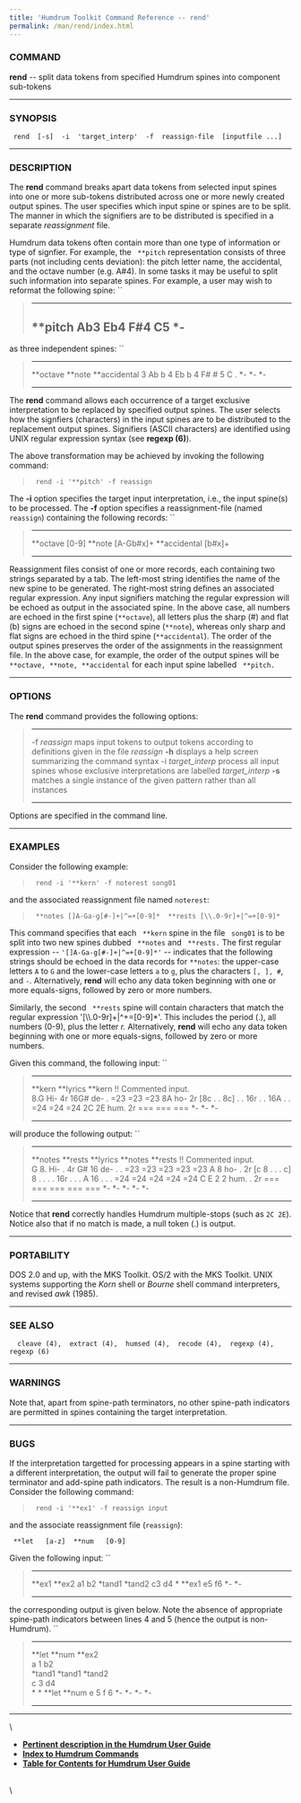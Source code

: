 ```yaml
---
title: 'Humdrum Toolkit Command Reference -- rend'
permalink: /man/rend/index.html
---
```


### COMMAND

**rend** -- split data tokens from specified Humdrum spines into
component sub-tokens

------------------------------------------------------------------------

### SYNOPSIS

` rend  [-s]  -i  'target_interp'  -f  reassign-file  [inputfile ...]`

------------------------------------------------------------------------

### DESCRIPTION

The **rend** command breaks apart data tokens from selected input spines
into one or more sub-tokens distributed across one or more newly created
output spines. The user specifies which input spine or spines are to be
split. The manner in which the signifiers are to be distributed is
specified in a separate *reassignment* file.

Humdrum data tokens often contain more than one type of information or
type of signfier. For example, the ` **pitch` representation consists of
three parts (not including cents deviation): the pitch letter name, the
accidental, and the octave number (e.g. A\#4). In some tasks it may be
useful to split such information into separate spines. For example, a
user may wish to reformat the following spine: ``

>   -----------
>   \*\*pitch
>   Ab3
>   Eb4
>   F\#4
>   C5
>   \*-
>   -----------
>
as three independent spines: ``

>   ------------ ---------- ----------------
>   \*\*octave   \*\*note   \*\*accidental
>   3            Ab         b
>   4            Eb         b
>   4            F\#        \#
>   5            C          .
>   \*-          \*-        \*-
>   ------------ ---------- ----------------
>
The **rend** command allows each occurrence of a target exclusive
interpretation to be replaced by specified output spines. The user
selects how the signfiers (characters) in the input spines are to be
distributed to the replacement output spines. Signifiers (ASCII
characters) are identified using UNIX regular expression syntax (see
**regexp (6)**).

The above transformation may be achieved by invoking the following
command:

> ` rend -i '**pitch' -f reassign`

The **-i** option specifies the target input interpretation, i.e., the
input spine(s) to be processed. The **-f** option specifies a
reassignment-file (named `reassign`) containing the following records:
``

>   ---------------- --------------
>   \*\*octave       \[0-9\]
>   \*\*note         \[A-Gb\#x\]+
>   \*\*accidental   \[b\#x\]+
>   ---------------- --------------
>
Reassignment files consist of one or more records, each containing two
strings separated by a tab. The left-most string identifies the name of
the new spine to be generated. The right-most string defines an
associated regular expression. Any input signifiers matching the regular
expression will be echoed as output in the associated spine. In the
above case, all numbers are echoed in the first spine (`**octave`), all
letters plus the sharp (\#) and flat (b) signs are echoed in the second
spine (`**note`), whereas only sharp and flat signs are echoed in the
third spine (`**accidental`). The order of the output spines preserves
the order of the assignments in the reassignment file. In the above
case, for example, the order of the output spines will be
` **octave, **note, **accidental` for each input spine labelled
` **pitch.`

------------------------------------------------------------------------

### OPTIONS

The **rend** command provides the following options:

>   --------------------- --------------------------------------------------------------------------
>   -f *reassign*         maps input tokens to output tokens according to definitions given in the
>                         file *reassign*
>   **-h**                displays a help screen summarizing the command syntax
>   -i *target\_interp*   process all input spines whose exclusive interpretations are labelled
>                         *target\_interp*
>   **-s**                matches a single instance of the given pattern rather than all instances
>   --------------------- --------------------------------------------------------------------------
>
Options are specified in the command line.

------------------------------------------------------------------------

### EXAMPLES

Consider the following example:

> ` rend -i '**kern' -f noterest song01`

and the associated reassignment file named `noterest`:

> ` **notes []A-Ga-g[#-]+|^=+[0-9]*  **rests [\\.0-9r]+|^=+[0-9]*`

This command specifies that each ` **kern` spine in the file ` song01`
is to be split into two new spines dubbed ` **notes` and ` **rests.` The
first regular expression \-- `'[]A-Ga-g[#-]+|^=+[0-9]*'` \-- indicates
that the following strings should be echoed in the data records for
`**notes`: the upper-case letters `A` to `G` and the lower-case letters
`a` to `g`, plus the characters `[, ], #`, and `-`. Alternatively,
**rend** will echo any data token beginning with one or more
equals-signs, followed by zero or more numbers.

Similarly, the second ` **rests` spine will contain characters that
match the regular expression \'\[\\\\.0-9r\]+\|\^+=\[0-9\]\*\'. This
includes the period (.), all numbers (0-9), plus the letter *r.*
Alternatively, **rend** will echo any data token beginning with one or
more equals-signs, followed by zero or more numbers.

Given this command, the following input: ``

>   --------------------- ------------ ----------
>   \*\*kern              \*\*lyrics   \*\*kern
>   !! Commented input.                
>   8.G                   Hi-          4r
>   16G\#                 de-          .
>   =23                   =23          =23
>   8A                    ho-          2r
>   \[8c                  .            .
>   8c\]                  .            .
>   16r                   .            .
>   16A                   .            .
>   =24                   =24          =24
>   2C 2E                 hum.         2r
>   ===                   ===          ===
>   \*-                   \*-          \*-
>   --------------------- ------------ ----------
>
will produce the following output: ``

>   --------------------- ----------- ------------ ----------- -----------
>   \*\*notes             \*\*rests   \*\*lyrics   \*\*notes   \*\*rests
>   !! Commented input.                                        
>   G                     8.          Hi-          .           4r
>   G\#                   16          de-          .           .
>   =23                   =23         =23          =23         =23
>   A                     8           ho-          .           2r
>   \[c                   8           .            .           .
>   c\]                   8           .            .           .
>   .                     16r         .            .           .
>   A                     16          .            .           .
>   =24                   =24         =24          =24         =24
>   C E                   2 2         hum.         .           2r
>   ===                   ===         ===          ===         ===
>   \*-                   \*-         \*-          \*-         \*-
>   --------------------- ----------- ------------ ----------- -----------
>
Notice that **rend** correctly handles Humdrum multiple-stops (such as
`2C 2E`). Notice also that if no match is made, a null token (.) is
output.

------------------------------------------------------------------------

### PORTABILITY

DOS 2.0 and up, with the MKS Toolkit. OS/2 with the MKS Toolkit. UNIX
systems supporting the *Korn* shell or *Bourne* shell command
interpreters, and revised *awk* (1985).

------------------------------------------------------------------------

### SEE ALSO

`  cleave (4),  extract (4),  humsed (4),  recode (4),  regexp (4), regexp (6)`

------------------------------------------------------------------------

### WARNINGS

Note that, apart from spine-path terminators, no other spine-path
indicators are permitted in spines containing the target interpretation.

------------------------------------------------------------------------

### BUGS

If the interpretation targetted for processing appears in a spine
starting with a different interpretation, the output will fail to
generate the proper spine terminator and add-spine path indicators. The
result is a non-Humdrum file. Consider the following command:

> ` rend -i '**ex1' -f reassign input`

and the associate reassignment file (`reassign`):

` **let   [a-z]  **num   [0-9]`

Given the following input: ``

>   --------- ---------
>   \*\*ex1   \*\*ex2
>   a1        b2
>   \*tand1   \*tand2
>   c3        d4
>   \*        \*\*ex1
>   e5        f6
>   \*-       \*-
>   --------- ---------
>
the corresponding output is given below. Note the absence of appropriate
spine-path indicators between lines 4 and 5 (hence the output is
non-Humdrum). ``

>   --------- --------- --------- ---------
>   \*\*let   \*\*num   \*\*ex2   
>   a         1         b2        
>   \*tand1   \*tand1   \*tand2   
>   c         3         d4        
>   \*        \*        \*\*let   \*\*num
>   e         5         f         6
>   \*-       \*-       \*-       \*-
>   --------- --------- --------- ---------
>
------------------------------------------------------------------------

\

-   [**Pertinent description in the Humdrum User
    Guide**](../guide26.html#The_rend_Command)
-   [**Index to Humdrum Commands**](../commands.toc.html)
-   [**Table for Contents for Humdrum User Guide**](../guide.toc.html)

\
\
